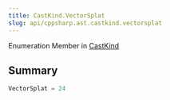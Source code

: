 ```yaml
---
title: CastKind.VectorSplat
slug: api/cppsharp.ast.castkind.vectorsplat
---
```

Enumeration Member in [CastKind](/api/cppsharp/ast/castkind)

## Summary



```csharp
VectorSplat = 24
```

